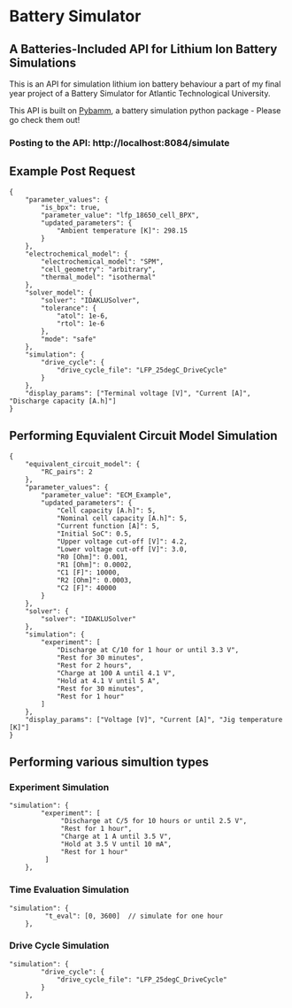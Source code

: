 # Battery Simulator 
## A Batteries-Included API for Lithium Ion Battery Simulations

This is an API for simulation lithium ion battery behaviour a part of my final year project of a Battery Simulator for Atlantic Technological University.

This API is built on [Pybamm](https://github.com/pybamm-team/PyBaMM), a battery simulation python package - Please go check them out!

### Posting to the API: http://localhost:8084/simulate
## Example Post Request
```
{
    "parameter_values": {
        "is_bpx": true,
        "parameter_value": "lfp_18650_cell_BPX",  
        "updated_parameters": {
            "Ambient temperature [K]": 298.15
        }
    },
    "electrochemical_model": {
        "electrochemical_model": "SPM", 
        "cell_geometry": "arbitrary",
        "thermal_model": "isothermal"
    },
    "solver_model": {
        "solver": "IDAKLUSolver",
        "tolerance": {
            "atol": 1e-6,
            "rtol": 1e-6
        },
        "mode": "safe"
    },
    "simulation": {
        "drive_cycle": {
            "drive_cycle_file": "LFP_25degC_DriveCycle"
        }
    },
    "display_params": ["Terminal voltage [V]", "Current [A]", "Discharge capacity [A.h]"]
}
```

## Performing Equvialent Circuit Model Simulation
```
{
    "equivalent_circuit_model": {
        "RC_pairs": 2
    },
    "parameter_values": {
        "parameter_value": "ECM_Example",
        "updated_parameters": {
            "Cell capacity [A.h]": 5,
            "Nominal cell capacity [A.h]": 5,
            "Current function [A]": 5,
            "Initial SoC": 0.5,
            "Upper voltage cut-off [V]": 4.2,
            "Lower voltage cut-off [V]": 3.0,
            "R0 [Ohm]": 0.001,
            "R1 [Ohm]": 0.0002, 
            "C1 [F]": 10000,
            "R2 [Ohm]": 0.0003,
            "C2 [F]": 40000
        }
    },
    "solver": {
        "solver": "IDAKLUSolver"
    },
    "simulation": {
        "experiment": [
            "Discharge at C/10 for 1 hour or until 3.3 V",
            "Rest for 30 minutes",
            "Rest for 2 hours",
            "Charge at 100 A until 4.1 V",
            "Hold at 4.1 V until 5 A",
            "Rest for 30 minutes",
            "Rest for 1 hour"
        ]
    },
    "display_params": ["Voltage [V]", "Current [A]", "Jig temperature [K]"]
}
```
## Performing various simultion types
### Experiment Simulation
```
"simulation": {
        "experiment": [  
             "Discharge at C/5 for 10 hours or until 2.5 V",
             "Rest for 1 hour",
             "Charge at 1 A until 3.5 V",
             "Hold at 3.5 V until 10 mA",
             "Rest for 1 hour"
         ]
    },
```
### Time Evaluation Simulation
```
"simulation": {
         "t_eval": [0, 3600]  // simulate for one hour
    },
```
### Drive Cycle Simulation
```
"simulation": {
        "drive_cycle": {
            "drive_cycle_file": "LFP_25degC_DriveCycle"
        }
    },
```
